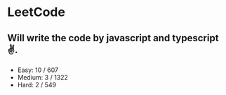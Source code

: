 # LeetCode

## Will write the code by javascript and typescript✌.

- Easy: 10 / 607
- Medium: 3 / 1322
- Hard: 2 / 549
